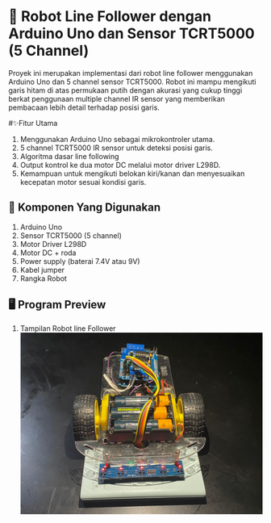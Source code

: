 # 🤖 Robot Line Follower dengan Arduino Uno dan Sensor TCRT5000 (5 Channel) 
Proyek ini merupakan implementasi dari robot line follower menggunakan Arduino Uno dan 5 channel sensor TCRT5000. Robot ini mampu mengikuti garis hitam di atas permukaan putih dengan akurasi yang cukup tinggi berkat penggunaan multiple channel IR sensor yang memberikan pembacaan lebih detail terhadap posisi garis.

#✨Fitur Utama 
1. Menggunakan Arduino Uno sebagai mikrokontroler utama.
2. 5 channel TCRT5000 IR sensor untuk deteksi posisi garis.
3. Algoritma dasar line following
4. Output kontrol ke dua motor DC melalui motor driver L298D.
5. Kemampuan untuk mengikuti belokan kiri/kanan dan menyesuaikan kecepatan motor sesuai kondisi garis. 

## 🧰 Komponen Yang Digunakan 
1. Arduino Uno
2. Sensor TCRT5000 (5 channel)
3. Motor Driver L298D
4. Motor DC + roda
5. Power supply (baterai 7.4V atau 9V)
6. Kabel jumper
7. Rangka Robot

## 🖥️ Program Preview 
1. Tampilan Robot line Follower
![Tampilan Utama](assets/tampilan1.jpg)
